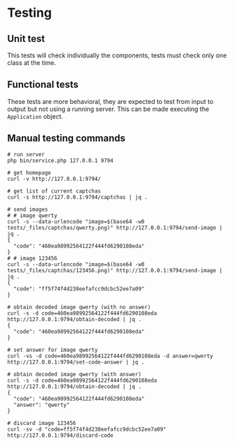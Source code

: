 # Testing

## Unit test

This tests will check individually the components, tests must check only one class at the time.

## Functional tests

These tests are more behavioral, they are expected to test from input to output but not using a
running server. This can be made executing the `Application` object.

## Manual testing commands

```shell
# run server
php bin/service.php 127.0.0.1 9794

# get homepage
curl -v http://127.0.0.1:9794/

# get list of current captchas
curl -s http://127.0.0.1:9794/captchas | jq .

# send images
# # image qwerty
curl -s --data-urlencode "image=$(base64 -w0 tests/_files/captchas/qwerty.png)" http://127.0.0.1:9794/send-image | jq .
{
  "code": "460ea98992564122f444fd6290108eda"
}
# # image 123456
curl -s --data-urlencode "image=$(base64 -w0 tests/_files/captchas/123456.png)" http://127.0.0.1:9794/send-image | jq .
{
  "code": "ff5f74f4d238eefafcc9dcbc52ee7a09"
}

# obtain decoded image qwerty (with no answer)
curl -s -d code=460ea98992564122f444fd6290108eda http://127.0.0.1:9794/obtain-decoded | jq .
{
  "code": "460ea98992564122f444fd6290108eda"
}

# set answer for image qwerty
curl -vs -d code=460ea98992564122f444fd6290108eda -d answer=qwerty http://127.0.0.1:9794/set-code-answer | jq .

# obtain decoded image qwerty (with answer)
curl -s -d code=460ea98992564122f444fd6290108eda http://127.0.0.1:9794/obtain-decoded | jq .
{
  "code": "460ea98992564122f444fd6290108eda"
  "answer": "qwerty"
}

# discard image 123456
curl -sv -d "code=ff5f74f4d238eefafcc9dcbc52ee7a09" http://127.0.0.1:9794/discard-code
```
